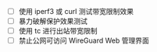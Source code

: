 - [ ] 使用 iperf3 或 curl 测试带宽限制效果
- [ ] 暴力破解保护效果测试
- [ ] 使用 tc 进行出站带宽限制
- [ ] 禁止公网可访问 WireGuard Web 管理界面